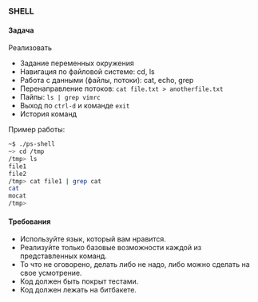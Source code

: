 ### SHELL

#### Задача

Реализовать

* Задание переменных окружения
* Навигация по файловой системе: cd, ls
* Работа с данными (файлы, потоки): cat, echo, grep
* Перенаправление потоков: `cat file.txt > anotherfile.txt`
* Пайпы: `ls | grep vimrc`
* Выход по `ctrl-d` и команде `exit`
* История команд

Пример работы:

```sh
~$ ./ps-shell
~> cd /tmp
/tmp> ls
file1
file2
/tmp> cat file1 | grep cat
cat
mocat
/tmp>
```

#### Требования

* Используйте язык, который вам нравится.
* Реализуйте только базовые возможности каждой из представленных команд.
* То что не оговорено, делать либо не надо, либо можно сделать на свое усмотрение.
* Код должен быть покрыт тестами.
* Код должен лежать на битбакете.


